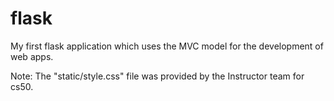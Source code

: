 # flask

My first flask application which uses the MVC model for the development of web apps.

Note: The "static/style.css" file was provided by the Instructor team for cs50.
